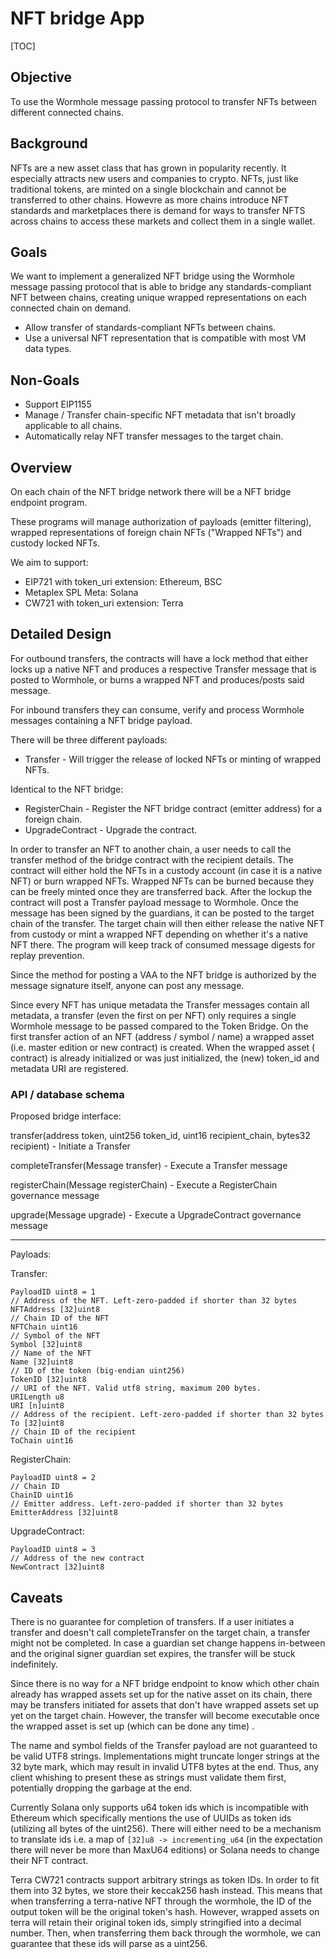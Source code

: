 # NFT bridge App

[TOC]

## Objective

To use the Wormhole message passing protocol to transfer NFTs between different connected chains.

## Background

NFTs are a new asset class that has grown in popularity recently. It especially attracts new users and companies to
crypto. NFTs, just like traditional tokens, are minted on a single blockchain and cannot be transferred to other chains.
Howevre as more chains introduce NFT standards and marketplaces there is demand for ways to transfer NFTS across chains
to access these markets and collect them in a single wallet.

## Goals

We want to implement a generalized NFT bridge using the Wormhole message passing protocol that is able to bridge any
standards-compliant NFT between chains, creating unique wrapped representations on each connected chain on demand.

* Allow transfer of standards-compliant NFTs between chains.
* Use a universal NFT representation that is compatible with most VM data types.

## Non-Goals

* Support EIP1155
* Manage / Transfer chain-specific NFT metadata that isn't broadly applicable to all chains.
* Automatically relay NFT transfer messages to the target chain.

## Overview

On each chain of the NFT bridge network there will be a NFT bridge endpoint program.

These programs will manage authorization of payloads (emitter filtering), wrapped representations of foreign chain
NFTs ("Wrapped NFTs") and custody locked NFTs.

We aim to support:

- EIP721 with token_uri extension: Ethereum, BSC
- Metaplex SPL Meta: Solana
- CW721 with token_uri extension: Terra

## Detailed Design

For outbound transfers, the contracts will have a lock method that either locks up a native NFT and produces a
respective Transfer message that is posted to Wormhole, or burns a wrapped NFT and produces/posts said message.

For inbound transfers they can consume, verify and process Wormhole messages containing a NFT bridge payload.

There will be three different payloads:

* Transfer - Will trigger the release of locked NFTs or minting of wrapped NFTs.

Identical to the NFT bridge:

* RegisterChain - Register the NFT bridge contract (emitter address) for a foreign chain.
* UpgradeContract - Upgrade the contract.

In order to transfer an NFT to another chain, a user needs to call the transfer method of the bridge contract with the
recipient details. The contract will either hold the NFTs in a custody account (in case it is a native NFT) or burn
wrapped NFTs. Wrapped NFTs can be burned because they can be freely minted once they are transferred back. After the
lockup the contract will post a Transfer payload message to Wormhole. Once the message has been signed by the guardians,
it can be posted to the target chain of the transfer. The target chain will then either release the native NFT from
custody or mint a wrapped NFT depending on whether it's a native NFT there. The program will keep track of consumed
message digests for replay prevention.

Since the method for posting a VAA to the NFT bridge is authorized by the message signature itself, anyone can post any
message.

Since every NFT has unique metadata the Transfer messages contain all metadata, a transfer (even the first on per NFT)
only requires a single Wormhole message to be passed compared to the Token Bridge. On the first transfer action of an
NFT (address / symbol / name) a wrapped asset (i.e. master edition or new contract) is created. When the wrapped asset (
contract) is already initialized or was just initialized, the (new) token_id and metadata URI are registered.

### API / database schema

Proposed bridge interface:

transfer(address token, uint256 token_id, uint16 recipient_chain, bytes32 recipient) - Initiate a Transfer

completeTransfer(Message transfer) - Execute a Transfer message

registerChain(Message registerChain) - Execute a RegisterChain governance message

upgrade(Message upgrade) - Execute a UpgradeContract governance message

---
Payloads:

Transfer:

```
PayloadID uint8 = 1
// Address of the NFT. Left-zero-padded if shorter than 32 bytes
NFTAddress [32]uint8
// Chain ID of the NFT
NFTChain uint16
// Symbol of the NFT
Symbol [32]uint8
// Name of the NFT
Name [32]uint8
// ID of the token (big-endian uint256)
TokenID [32]uint8
// URI of the NFT. Valid utf8 string, maximum 200 bytes.
URILength u8
URI [n]uint8
// Address of the recipient. Left-zero-padded if shorter than 32 bytes
To [32]uint8
// Chain ID of the recipient
ToChain uint16
```

RegisterChain:

```
PayloadID uint8 = 2
// Chain ID
ChainID uint16
// Emitter address. Left-zero-padded if shorter than 32 bytes
EmitterAddress [32]uint8
```

UpgradeContract:

```
PayloadID uint8 = 3
// Address of the new contract
NewContract [32]uint8
```

## Caveats

There is no guarantee for completion of transfers. If a user initiates a transfer and doesn't call completeTransfer on
the target chain, a transfer might not be completed. In case a guardian set change happens in-between and the original
signer guardian set expires, the transfer will be stuck indefinitely.

Since there is no way for a NFT bridge endpoint to know which other chain already has wrapped assets set up for the
native asset on its chain, there may be transfers initiated for assets that don't have wrapped assets set up yet on the
target chain. However, the transfer will become executable once the wrapped asset is set up (which can be done any time)
.

The name and symbol fields of the Transfer payload are not guaranteed to be
valid UTF8 strings. Implementations might truncate longer strings at the 32 byte
mark, which may result in invalid UTF8 bytes at the end. Thus, any client
whishing to present these as strings must validate them first, potentially
dropping the garbage at the end.

Currently Solana only supports u64 token ids which is incompatible with Ethereum which specifically mentions the use of
UUIDs as token ids (utilizing all bytes of the uint256). There will either need to be a mechanism to translate ids i.e.
a map of `[32]u8 -> incrementing_u64` (in the expectation there will never be more than MaxU64 editions) or Solana needs
to change their NFT contract.

Terra CW721 contracts support arbitrary strings as token IDs. In order to fit
them into 32 bytes, we store their keccak256 hash instead. This means that when
transferring a terra-native NFT through the wormhole, the ID of the output token
will be the original token's hash. However, wrapped assets on terra will retain
their original token ids, simply stringified into a decimal number. Then,
when transferring them back through the wormhole, we can guarantee that these
ids will parse as a uint256.
